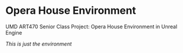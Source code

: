 # Opera House Environment
UMD ART470 Senior Class Project: Opera House Environment in Unreal Engine

*This is just the environment*
